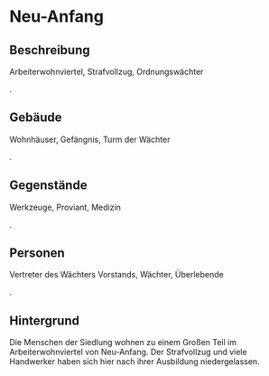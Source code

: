 [comment]: # (Neu-Anfang)
# Neu-Anfang
## Beschreibung		
Arbeiterwohnviertel, Strafvollzug, Ordnungswächter

.
## Gebäude
Wohnhäuser, Gefängnis, Turm der Wächter 

.
## Gegenstände
Werkzeuge, Proviant, Medizin

.
## Personen
Vertreter des Wächters Vorstands, Wächter, Überlebende

.
## Hintergrund		
Die Menschen der Siedlung wohnen zu einem Großen Teil im Arbeiterwohnviertel von Neu-Anfang. Der Strafvollzug und viele Handwerker haben sich hier nach ihrer Ausbildung niedergelassen.
